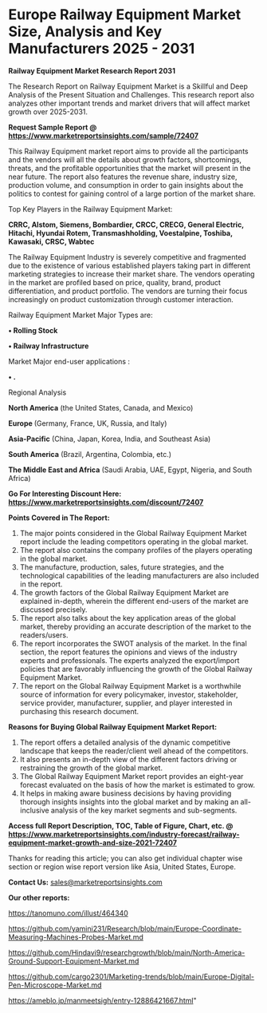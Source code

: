  # Europe Railway Equipment Market Size, Analysis and Key Manufacturers 2025 - 2031

<strong>Railway Equipment Market Research Report 2031</strong>

The Research Report on Railway Equipment Market is a Skillful and Deep Analysis of the Present Situation and Challenges. This research report also analyzes other important trends and market drivers that will affect market growth over 2025-2031.

<strong>Request Sample Report @ <a href=https://www.marketreportsinsights.com/sample/72407>https://www.marketreportsinsights.com/sample/72407</a></strong>

This Railway Equipment market report aims to provide all the participants and the vendors will all the details about growth factors, shortcomings, threats, and the profitable opportunities that the market will present in the near future. The report also features the revenue share, industry size, production volume, and consumption in order to gain insights about the politics to contest for gaining control of a large portion of the market share.

Top Key Players in the Railway Equipment Market:

<strong>CRRC, Alstom, Siemens, Bombardier, CRCC, CRECG, General Electric, Hitachi, Hyundai Rotem, Transmashholding, Voestalpine, Toshiba, Kawasaki, CRSC, Wabtec</strong>

The Railway Equipment Industry is severely competitive and fragmented due to the existence of various established players taking part in different marketing strategies to increase their market share. The vendors operating in the market are profiled based on price, quality, brand, product differentiation, and product portfolio. The vendors are turning their focus increasingly on product customization through customer interaction.

Railway Equipment Market Major Types are:

<strong>• Rolling Stock

• Railway Infrastructure</strong>

Market Major end-user applications :

<strong>• .</strong>

Regional Analysis

</u><strong><b>North America</b></strong> (the United States, Canada, and Mexico)

<strong><b>Europe </b></strong>(Germany, France, UK, Russia, and Italy)

<strong><b>Asia-Pacific</b></strong> (China, Japan, Korea, India, and Southeast Asia)

<strong><b>South America</b></strong> (Brazil, Argentina, Colombia, etc.)

<strong><b>The Middle East and Africa</b></strong> (Saudi Arabia, UAE, Egypt, Nigeria, and South Africa)

<strong>Go For Interesting Discount Here: <a href=https://www.marketreportsinsights.com/discount/72407>https://www.marketreportsinsights.com/discount/72407</a></strong>

<strong>Points Covered in The Report:</strong>
<ol>
  <li>The major points considered in the Global Railway Equipment Market report include the leading competitors operating in the global market.</li>
  <li>The report also contains the company profiles of the players operating in the global market.</li>
  <li>The manufacture, production, sales, future strategies, and the technological capabilities of the leading manufacturers are also included in the report.</li>
  <li>The growth factors of the Global Railway Equipment Market are explained in-depth, wherein the different end-users of the market are discussed precisely.</li>
  <li>The report also talks about the key application areas of the global market, thereby providing an accurate description of the market to the readers/users.</li>
  <li>The report incorporates the SWOT analysis of the market. In the final section, the report features the opinions and views of the industry experts and professionals. The experts analyzed the export/import policies that are favorably influencing the growth of the Global Railway Equipment Market.</li>
  <li>The report on the Global Railway Equipment Market is a worthwhile source of information for every policymaker, investor, stakeholder, service provider, manufacturer, supplier, and player interested in purchasing this research document.</li>
</ol>
<strong>Reasons for Buying Global Railway Equipment Market Report:</strong>

<ol>
  <li>The report offers a detailed analysis of the dynamic competitive landscape that keeps the reader/client well ahead of the competitors.</li>
  <li>It also presents an in-depth view of the different factors driving or restraining the growth of the global market.</li>
  <li>The Global Railway Equipment Market report provides an eight-year forecast evaluated on the basis of how the market is estimated to grow.</li>
  <li>It helps in making aware business decisions by having providing thorough insights insights into the global market and by making an all-inclusive analysis of the key market segments and sub-segments.</li>
</ol>
<strong>Access full Report Description, TOC, Table of Figure, Chart, etc. @ <a href=https://www.marketreportsinsights.com/industry-forecast/railway-equipment-market-growth-and-size-2021-72407>https://www.marketreportsinsights.com/industry-forecast/railway-equipment-market-growth-and-size-2021-72407</a></strong>


Thanks for reading this article; you can also get individual chapter wise section or region wise report version like Asia, United States, Europe.

<strong>Contact Us:</strong>
sales@marketreportsinsights.com

<strong>Our other reports:</strong>

<a href=https://tanomuno.com/illust/464340>https://tanomuno.com/illust/464340</a>

<a href=https://github.com/yamini231/Research/blob/main/Europe-Coordinate-Measuring-Machines-Probes-Market.md>https://github.com/yamini231/Research/blob/main/Europe-Coordinate-Measuring-Machines-Probes-Market.md</a>

<a href=https://github.com/Hindavi9/researchgrowth/blob/main/North-America-Ground-Support-Equipment-Market.md>https://github.com/Hindavi9/researchgrowth/blob/main/North-America-Ground-Support-Equipment-Market.md</a>

<a href=https://github.com/cargo2301/Marketing-trends/blob/main/Europe-Digital-Pen-Microscope-Market.md>https://github.com/cargo2301/Marketing-trends/blob/main/Europe-Digital-Pen-Microscope-Market.md</a>

<a href=https://ameblo.jp/manmeetsigh/entry-12886421667.html>https://ameblo.jp/manmeetsigh/entry-12886421667.html</a>"
